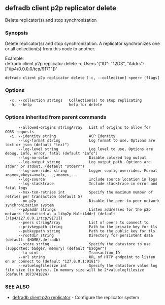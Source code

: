 ## defradb client p2p replicator delete

Delete replicator(s) and stop synchronization

### Synopsis

Delete replicator(s) and stop synchronization.
A replicator synchronizes one or all collection(s) from this node to another.
		
Example:		
  defradb client p2p replicator delete -c Users '{"ID": "12D3", "Addrs": ["/ip4/0.0.0.0/tcp/9171"]}'
		

```
defradb client p2p replicator delete [-c, --collection] <peer> [flags]
```

### Options

```
  -c, --collection strings   Collection(s) to stop replicating
  -h, --help                 help for delete
```

### Options inherited from parent commands

```
      --allowed-origins stringArray   List of origins to allow for CORS requests
  -i, --identity string               ACP Identity
      --log-format string             Log format to use. Options are text or json (default "text")
      --log-level string              Log level to use. Options are debug, info, error, fatal (default "info")
      --log-no-color                  Disable colored log output
      --log-output string             Log output path. Options are stderr or stdout. (default "stderr")
      --log-overrides string          Logger config overrides. Format <name>,<key>=<val>,...;<name>,...
      --log-source                    Include source location in logs
      --log-stacktrace                Include stacktrace in error and fatal logs
      --max-txn-retries int           Specify the maximum number of retries per transaction (default 5)
      --no-p2p                        Disable the peer-to-peer network synchronization system
      --p2paddr strings               Listen addresses for the p2p network (formatted as a libp2p MultiAddr) (default [/ip4/127.0.0.1/tcp/9171])
      --peers stringArray             List of peers to connect to
      --privkeypath string            Path to the private key for tls
      --pubkeypath string             Path to the public key for tls
      --rootdir string                Directory for persistent data (default: $HOME/.defradb)
      --store string                  Specify the datastore to use (supported: badger, memory) (default "badger")
      --tx uint                       Transaction ID
      --url string                    URL of HTTP endpoint to listen on or connect to (default "127.0.0.1:9181")
      --valuelogfilesize int          Specify the datastore value log file size (in bytes). In memory size will be 2*valuelogfilesize (default 1073741824)
```

### SEE ALSO

* [defradb client p2p replicator](defradb_client_p2p_replicator.md)	 - Configure the replicator system

